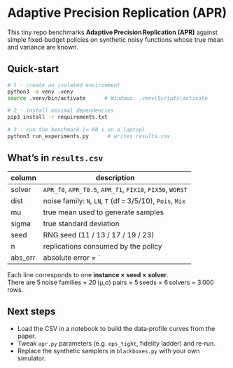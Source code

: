 # Adaptive Precision Replication (APR)

This tiny repo benchmarks **Adaptive Precision Replication (APR)** against
simple fixed‑budget policies on synthetic noisy functions whose true mean and
variance are known.

## Quick‑start

```bash
# 1 · create an isolated environment
python3 -m venv .venv
source .venv/bin/activate      # Windows: .venv\Scripts\activate

# 2 · install minimal dependencies
pip3 install -r requirements.txt

# 3 · run the benchmark (≈ 60 s on a laptop)
python3 run_experiments.py      # writes results.csv
```

## What’s in `results.csv`

| column   | description                                                                |
|----------|----------------------------------------------------------------------------|
| solver   | `APR_f0`, `APR_f0.5`, `APR_f1`, `FIX10`, `FIX50`, `WORST`                  |
| dist     | noise family: `N`, `LN`, `T` (df = 3/5/10), `Pois`, `Mix`                  |
| mu       | true mean used to generate samples                                         |
| sigma    | true standard deviation                                                    |
| seed     | RNG seed (11 / 13 / 17 / 19 / 23)                                          |
| n        | replications consumed by the policy                                        |
| abs_err  | absolute error = `| estimated μ − true μ |`                                |

Each line corresponds to one **instance × seed × solver**.  
There are 5 noise families × 20 (μ,σ) pairs × 5 seeds × 6 solvers = 3 000 rows.

## Next steps

* Load the CSV in a notebook to build the data‑profile curves from the paper.
* Tweak `apr.py` parameters (e.g. `eps_tight`, fidelity ladder) and re‑run.
* Replace the synthetic samplers in `blackboxes.py` with your own simulator.
